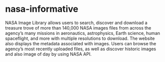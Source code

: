 # nasa-informative
NASA Image Library allows users to search, discover and download a treasure trove of more than 140,000 NASA images files from across the agency’s many missions in aeronautics, astrophysics, Earth science, human spaceflight, and more with multiple resolutions to download. The website also displays the metadata associated with images.  Users can browse the agency’s most recently uploaded files, as well as discover historic images and also image of day by using NASA API.
